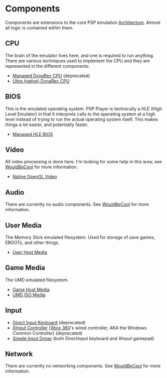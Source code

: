# Components #
Components are extensions to the core PSP emulation [Architecture](Architecture.md). Almost all logic is contained within them.

## CPU ##
The brain of the emulator lives here, and one is required to run anything. There are various techniques used to implement the CPU and they are represented in the different components:
  * [Managed DynaRec CPU](ManagedCpu.md) (deprecated)
  * [Ultra (native) DynaRec CPU](UltraCpu.md)

## BIOS ##
This is the emulated operating system. PSP Player is technically a HLE (High Level Emulator) in that it interprets calls to the operating system at a high level instead of trying to run the actual operating system itself. This makes things a lot easier, and potentially faster.
  * [Managed HLE BIOS](ManagedHle.md)

## Video ##
All video processing is done here. I'm looking for some help in this area; see [WouldBeCool](WouldBeCool.md) for more information.
  * [Native OpenGL Video](OpenGlVideo.md)

## Audio ##
There are currently no audio components. See [WouldBeCool](WouldBeCool.md) for more information.

## User Media ##
The Memory Stick emulated filesystem. Used for storage of save games, EBOOTs, and other things.
  * [User Host Media](UserHostFs.md)

## Game Media ##
The UMD emulated filesystem.
  * [Game Host Media](GameHostFs.md)
  * [UMD ISO Media](UmdIsoFs.md)

## Input ##
  * [Direct Input Keyboard](DirectInputDriver.md) (deprecated)
  * [XInput Controller](XInputDriver.md) ([Xbox 360](http://www.amazon.com/gp/product/B000BT4CF4/102-8325212-9201725?v=glance&n=172282)'s wired controller, AKA the Windows Common Controller) (deprecated)
  * [Simple Input Driver](SimpleInput.md) (both DirectInput keyboard and XInput gamepad)

## Network ##
There are currently no networking components. See [WouldBeCool](WouldBeCool.md) for more information.